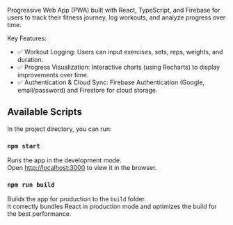Progressive Web App (PWA) built with React, TypeScript, and Firebase for users to track their fitness journey, log workouts, and analyze progress over time.

Key Features:
- ✅ Workout Logging: Users can input exercises, sets, reps, weights, and duration.
- ✅ Progress Visualization: Interactive charts (using Recharts) to display improvements over time.
- ✅ Authentication & Cloud Sync: Firebase Authentication (Google, email/password) and Firestore for cloud storage.

## Available Scripts

In the project directory, you can run:

### `npm start`

Runs the app in the development mode.\
Open [http://localhost:3000](http://localhost:3000) to view it in the browser.

### `npm run build`

Builds the app for production to the `build` folder.\
It correctly bundles React in production mode and optimizes the build for the best performance.

